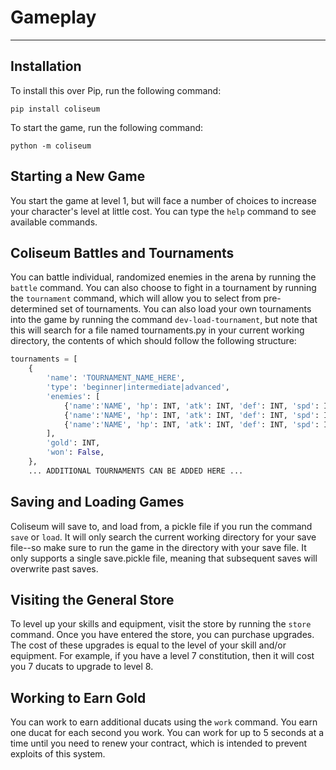 # Gameplay
---

## Installation

To install this over Pip, run the following command:

```pip install coliseum```

To start the game, run the following command:

```python -m coliseum```


## Starting a New Game

You start the game at level 1, but will face a number of choices to increase your character's level at little cost. You can type the ```help``` command to see available commands. 

## Coliseum Battles and Tournaments

You can battle individual, randomized enemies in the arena by running the ```battle``` command. You can also choose to fight in a tournament by running the ```tournament``` command, which will allow you to select from pre-determined set of tournaments. You can also load your own tournaments into the game by running the command ```dev-load-tournament```, but note that this will search for a file named tournaments.py in your current working directory, the contents of which should follow the following structure:

```python
tournaments = [
    {
        'name': 'TOURNAMENT_NAME_HERE',
        'type': 'beginner|intermediate|advanced',
        'enemies': [
            {'name':'NAME', 'hp': INT, 'atk': INT, 'def': INT, 'spd': INT, 'gold': INT},
            {'name':'NAME', 'hp': INT, 'atk': INT, 'def': INT, 'spd': INT, 'gold': INT},
            {'name':'NAME', 'hp': INT, 'atk': INT, 'def': INT, 'spd': INT, 'gold': INT},
        ],
        'gold': INT,
        'won': False,
    },
    ... ADDITIONAL TOURNAMENTS CAN BE ADDED HERE ...


```

## Saving and Loading Games

Coliseum will save to, and load from, a pickle file if you run the command ```save``` or ```load```. It will only search the current working directory for your save file--so make sure to run the game in the directory with your save file. It only supports a single save.pickle file, meaning that subsequent saves will overwrite past saves.

## Visiting the General Store

To level up your skills and equipment, visit the store by running the ```store``` command. Once you have entered the store, you can purchase upgrades. The cost of these upgrades is equal to the level of your skill and/or equipment. For example, if you have a level 7 constitution, then it will cost you 7 ducats to upgrade to level 8.

## Working to Earn Gold

You can work to earn additional ducats using the ```work``` command. You earn one ducat for each second you work. You can work for up to 5 seconds at a time until you need to renew your contract, which is intended to prevent exploits of this system.